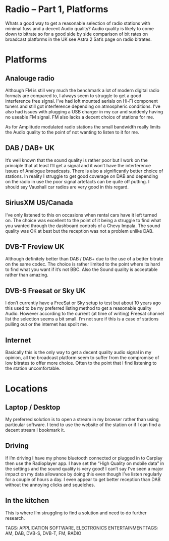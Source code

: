 # Radio – Part 1, Platforms

Whats a good way to get a reasonable selection of radio stations with minimal fuss and a decent Audio quality? Audio quality is likely to come down to bitrate so for a good side by side comparison of bit rates on broadcast platforms in the UK see Astra 2 Sat’s page on radio bitrates.

# Platforms

## Analouge radio

Although FM is still very much the benchmark a lot of modern digital radio formats are compared to, I always seem to struggle to get a good interference free signal. I’ve had loft mounted aerials on Hi-Fi component tuners and still got interference depending on atmospheric conditions. I’ve also had issues with plugging a USB charger in my car and suddenly having no useable FM signal. FM also lacks a decent choice of stations for me.

As for Amplitude modulated radio stations the small bandwidth really limits the Audio quality to the point of not wanting to listen to it for me.

## DAB / DAB+ UK

It’s well known that the sound quality is rather poor but I work on the principle that at least I’ll get a signal and it won’t have the interference issues of Analogue broadcasts. There is also a significantly better choice of stations. In reality I struggle to get good coverage on DAB and depending on the radio in use the poor signal artefacts can be quite off putting. I should say Vauxhall car radios are very good in this regard.

## SiriusXM US/Canada

I’ve only listened to this on occasions when rental cars have it left turned on. The choice was excellent to the point of it being a struggle to find what you wanted through the dashboard controls of a Chevy Impala. The sound quality was OK at best but the reception was not a problem unlike DAB.

## DVB-T Freview UK

Although definitely better than DAB / DAB+ due to the use of a better bitrate on the same codec. The choice is rather limited to the point where its hard to find what you want if it’s not BBC. Also the Sound quality is acceptable rather than amazing.

## DVB-S Freesat or Sky UK

I don’t currently have a FreeSat or Sky setup to test but about 10 years ago this used to be my preferred listing method to get a reasonable quality Audio. However according to the current (at time of writing) Freesat channel list the selection seems a bit small. I’m not sure if this is a case of stations pulling out or the internet has spoilt me.

## Internet

Basically this is the only way to get a decent quality audio signal in my opinion, all the broadcast platform seem to suffer from the compromise of low bitrates to offer more choice. Often to the point that I find listening to the station uncomfortable.

# Locations

## Laptop / Desktop

My preferred solution is to open a stream in my browser rather than using particular software. I tend to use the website of the station or if I can find a decent stream I bookmark it.

## Driving

If I’m driving I have my phone bluetooth connected or plugged in to Carplay then use the Radioplayer app. I have set the “High Quality on mobile data” in the settings and the sound quality is very good! I can’t say I’ve seen a major impact on my data allowance by doing this even though I’ve listen regularly for a couple of hours a day. I even appear to get better reception than DAB without the annoying clicks and squelches.

## In the kitchen

This is where I’m struggling to find a solution and need to do further research.

TAGS: APPLICATION SOFTWARE, ELECTRONICS ENTERTAINMENTTAGS: AM, DAB, DVB-S, DVB-T, FM, RADIO